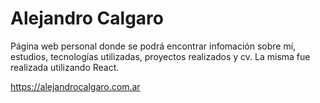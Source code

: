 # Alejandro Calgaro

Página web personal donde se podrá encontrar infomación sobre mí, estudios, tecnologías utilizadas, proyectos realizados y cv. La misma fue realizada utilizando React.

https://alejandrocalgaro.com.ar
